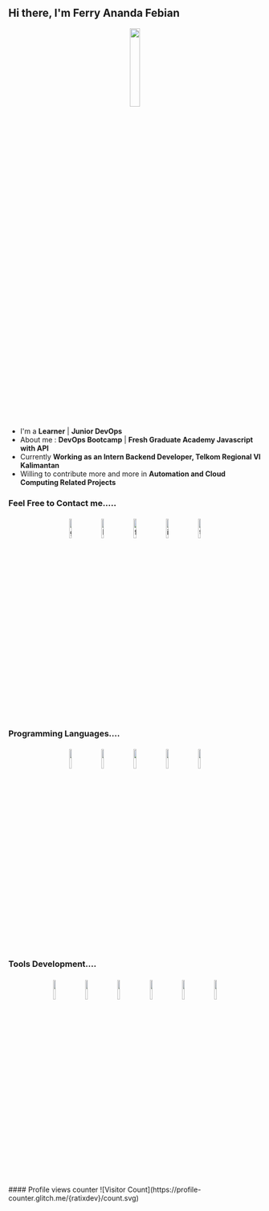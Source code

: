 ## Hi there, I'm Ferry Ananda Febian

<p align="center">
<img width="20%" src="https://ouch-cdn2.icons8.com/d0-Jk8STZNL4PNpQ49bcnkfpRYjruxee_MtGfK9RWuc/rs:fit:256:383/czM6Ly9pY29uczgu/b3VjaC1wcm9kLmFz/c2V0cy9zdmcvMTA3/LzI1ZTgwMTU4LWVj/NDQtNDNlYy1hNGMz/LTJiYmNmYjdiMTlh/YS5zdmc.png"/>
</p>


- I'm a **Learner** | **Junior DevOps** 
- About me : **DevOps Bootcamp** | **Fresh Graduate Academy Javascript with API**
- Currently **Working as an Intern Backend Developer, Telkom Regional VI Kalimantan**
- Willing to contribute more and more in **Automation and Cloud Computing Related Projects**


### Feel Free to Contact me.....

<p align="center">
	<a href="https://github.com/ratixdev"><img alt="github" width="10%" style="padding:5px" src="https://img.icons8.com/bubbles/344/github.png"/></a>
	<a href="https://www.linkedin.com/in/ferry-ananda-febian/"><img alt="linkedin" width="10%" style="padding:5px" src="https://img.icons8.com/bubbles/344/linkedin.png"/></a>
	<a href="https://www.facebook.com/ferry.anandafebian/"><img alt="facebook" width="10%" style="padding:5px" src="https://img.icons8.com/bubbles/344/facebook-new.png"/></a>
	<a href="https://www.instagram.com/ferryafbi/"><img alt="instagram" width="10%" style="padding:5px" src="https://img.icons8.com/bubbles/344/instagram-new--v2.png"/></a>
	<a href="https://twitter.com/AnandaFebian"><img alt="twitter" width="10%" style="padding:5px" src="https://img.icons8.com/bubbles/344/twitter-circled.png"/></a>
</p>

### Programming Languages....

<p align="center">
	<img width="10%" style="padding:5px" src="https://img.icons8.com/officel/344/console.png"/>
	<img width="10%" style="padding:5px" src="https://img.icons8.com/color/144/000000/javascript.png"/>
	<img width="10%" style="padding:5px" src="https://img.icons8.com/color/144/000000/python.png"/>
	<img width="10%" style="padding:5px" src="https://img.icons8.com/color/144/000000/java-coffee-cup-logo.png"/>
	<img width="10%" style="padding:5px" src="https://img.icons8.com/officel/344/php-logo.png"/>
</p>

### Tools Development....

<p align="center">
	<img width="10%" style="padding:5px" src="https://img.icons8.com/color/344/linux.png"/>
	<img width="10%" style="padding:5px" src="https://img.icons8.com/color/344/git.png"/>
	<img width="10%" style="padding:5px" src="https://img.icons8.com/color/344/gitlab.png"/>
	<img width="10%" style="padding:5px" src="https://img.icons8.com/neon/344/experimental-cloud-neon.png"/>
	<img width="10%" style="padding:5px" src="https://img.icons8.com/color/344/jenkins.png"/>
	<img width="10%" style="padding:5px" src="https://img.icons8.com/color/344/elasticsearch.png"/>
</p>
#### Profile views counter
![Visitor Count](https://profile-counter.glitch.me/{ratixdev}/count.svg)

